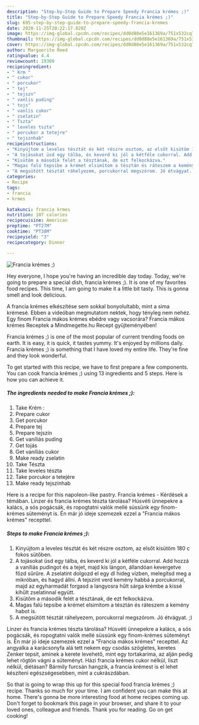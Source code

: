 ```yaml
---
description: "Step-by-Step Guide to Prepare Speedy Francia krémes ;)"
title: "Step-by-Step Guide to Prepare Speedy Francia krémes ;)"
slug: 695-step-by-step-guide-to-prepare-speedy-francia-kremes
date: 2020-11-25T20:22:17.820Z
image: https://img-global.cpcdn.com/recipes/dd0d88e5e161369a/751x532cq70/francia-kremes-recept-foto.jpg
thumbnail: https://img-global.cpcdn.com/recipes/dd0d88e5e161369a/751x532cq70/francia-kremes-recept-foto.jpg
cover: https://img-global.cpcdn.com/recipes/dd0d88e5e161369a/751x532cq70/francia-kremes-recept-foto.jpg
author: Marguerite Reed
ratingvalue: 4.4
reviewcount: 19309
recipeingredient:
- " Krm "
- " cukor"
- " porcukor"
- " tej"
- " tejszn"
- " vanlis puding"
- " tojs"
- " vanlis cukor"
- " zselatin"
- " Tszta"
- " leveles tszta"
- " porcukor a tetejre"
- " tejsznhab"
recipeinstructions:
- "Kinyújtom a leveles tésztát és két részre osztom, az elsőt kisütöm 180 c fokos sütőben."
- "A tojásokat üsd egy tálba, és keverd ki jól a kétféle cukorral. Add hozzá a vaníliás pudingot és a tejet, majd kis lángon, állandóan kevergetve főzd sűrűre. A zselatint dolgozd el egy dl hideg vízben, melegítsd meg a mikróban, és hagyd állni. A tejszínt verd kemény habbá a porcukorral, majd az egyharmadát forgasd a langyosra hűlt sárga krémbe a kissé kihűlt zselatinnal együtt."
- "Kisütöm a második felét a tésztának, de ezt felkockázva."
- "Magas falú tepsibe a krémet elsimítom a tésztán és ráteszem a kemény habot is."
- "A megsütött tésztát ráhelyezem, porcukorral megszórom. Jó étvágyat. ;)"
categories:
- Recipe
tags:
- francia
- krmes

katakunci: francia krmes 
nutrition: 107 calories
recipecuisine: American
preptime: "PT27M"
cooktime: "PT38M"
recipeyield: "3"
recipecategory: Dinner

---
```



![Francia krémes ;)](https://img-global.cpcdn.com/recipes/dd0d88e5e161369a/751x532cq70/francia-kremes-recept-foto.jpg)

Hey everyone, I hope you're having an incredible day today. Today, we're going to prepare a special dish, francia krémes ;). It is one of my favorites food recipes. This time, I am going to make it a little bit tasty. This is gonna smell and look delicious.

A francia krémes elkészítése sem sokkal bonyolultabb, mint a sima krémesé. Ebben a videóban megmutatom nektek, hogy tényleg nem nehéz. Egy finom Francia mákos krémes ebédre vagy vacsorára? Francia mákos krémes Receptek a Mindmegette.hu Recept gyűjteményében!

Francia krémes ;) is one of the most popular of current trending foods on earth. It is easy, it is quick, it tastes yummy. It's enjoyed by millions daily. Francia krémes ;) is something that I have loved my entire life. They're fine and they look wonderful.


To get started with this recipe, we have to first prepare a few components. You can cook francia krémes ;) using 13 ingredients and 5 steps. Here is how you can achieve it.

<!--inarticleads1-->

##### The ingredients needed to make Francia krémes ;):

1. Take  Krém :
1. Prepare  cukor
1. Get  porcukor
1. Prepare  tej
1. Prepare  tejszín
1. Get  vaníliás puding
1. Get  tojás
1. Get  vaníliás cukor
1. Make ready  zselatin
1. Take  Tészta
1. Take  leveles tészta
1. Take  porcukor a tetejére
1. Make ready  tejszínhab


Here is a recipe for this napoleon-like pastry. Francia krémes - Kérdések a témában. Linzer és francia krémes tészta tárolása? Húsvéti ünnepekre a kalács, a sós pogácsák, és ropogtatni valók mellé süssünk egy finom-krémes süteményt is. Én már jó ideje szemezek ezzel a &#34;Francia mákos krémes&#34; recepttel. 

<!--inarticleads2-->

##### Steps to make Francia krémes ;):

1. Kinyújtom a leveles tésztát és két részre osztom, az elsőt kisütöm 180 c fokos sütőben.
1. A tojásokat üsd egy tálba, és keverd ki jól a kétféle cukorral. Add hozzá a vaníliás pudingot és a tejet, majd kis lángon, állandóan kevergetve főzd sűrűre. A zselatint dolgozd el egy dl hideg vízben, melegítsd meg a mikróban, és hagyd állni. A tejszínt verd kemény habbá a porcukorral, majd az egyharmadát forgasd a langyosra hűlt sárga krémbe a kissé kihűlt zselatinnal együtt.
1. Kisütöm a második felét a tésztának, de ezt felkockázva.
1. Magas falú tepsibe a krémet elsimítom a tésztán és ráteszem a kemény habot is.
1. A megsütött tésztát ráhelyezem, porcukorral megszórom. Jó étvágyat. ;)


Linzer és francia krémes tészta tárolása? Húsvéti ünnepekre a kalács, a sós pogácsák, és ropogtatni valók mellé süssünk egy finom-krémes süteményt is. Én már jó ideje szemezek ezzel a &#34;Francia mákos krémes&#34; recepttel. Az angyalka a karácsonyfa alá tett nekem egy csodás szögletes, keretes Zenker tepsit, aminek a kerete levehető, mint egy tortakarima, az alján pedig lehet rögtön vágni a süteményt. Házi francia krémes cukor nélkül, liszt nélkül, diétásan? Bármily furcsán hangzik, a francia krémest is el lehet készíteni egészségesebben, mint a cukrászdában. 

So that is going to wrap this up for this special food francia krémes ;) recipe. Thanks so much for your time. I am confident you can make this at home. There's gonna be more interesting food at home recipes coming up. Don't forget to bookmark this page in your browser, and share it to your loved ones, colleague and friends. Thank you for reading. Go on get cooking!
